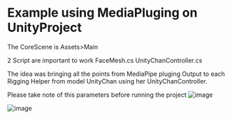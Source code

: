 # Example using MediaPluging on UnityProject

The CoreScene is Assets>Main

2 Script are important to work
FaceMesh.cs
UnityChanController.cs


The idea was bringing all the points from MediaPipe pluging Output to each Rigging Helper from model UnityChan using her UnityChanController.

Please take note of this parameters before running the project
![image](https://user-images.githubusercontent.com/48594708/185729300-7a152964-c9ec-4d3e-9a2d-8497c1bee69b.png)

![image](https://user-images.githubusercontent.com/48594708/185731324-eb34bcb4-8024-41ad-a615-0acd52d4ec6e.png)

